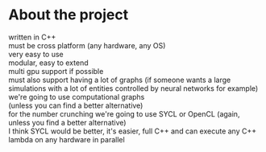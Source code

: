 # About the project
written in C++  
must be cross platform (any hardware, any OS)  
very easy to use  
modular, easy to extend  
multi gpu support if possible  
must also support having a lot of graphs (if someone wants a large simulations with a lot of entities controlled by neural networks for example)  
we're going to use computational graphs  
(unless you can find a better alternative)  
for the number crunching we're going to use SYCL or OpenCL (again, unless you find a better alternative)  
I think SYCL would be better, it's easier, full C++ and can execute any C++ lambda on any hardware in parallel  
